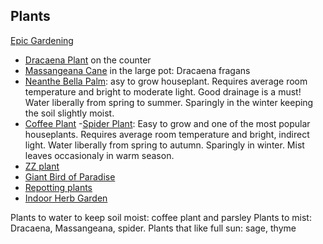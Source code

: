 ## Plants 

[Epic Gardening](https://www.epicgardening.com/)

- [Dracaena Plant](https://www.greenandvibrant.com/dracaena-corn-plant) on the counter
- [Massangeana Cane](https://www.mygardenlife.com/plant-library/2389/dracaena/fragrans/massangeana) in the large pot: Dracaena fragans
- [Neanthe Bella Palm](https://greeneryunlimited.co/pages/neanthe-bella-palm-care): asy to grow houseplant.  Requires average room temperature and bright to moderate light.  Good drainage is a must!  Water liberally from spring to summer.  Sparingly in the winter keeping the soil slightly moist.  
- [Coffee Plant](https://www.thespruce.com/grow-coffee-plants-1902614)
-[Spider Plant](https://www.almanac.com/plant/spider-plants): Easy to grow and one of the most popular houseplants.  Requires average room temperature and bright, indirect light.  Water liberally from spring to autumn.  Sparingly in winter.  Mist leaves occasionaly in warm season.  
- [ZZ plant](https://www.gardenista.com/posts/everything-you-need-to-know-about-zz-plants-zamioculcas-zamiifolia/)
- [Giant Bird of Paradise](https://greeneryunlimited.co/blogs/plant-care/bird-of-paradise-care)
- [Repotting plants](https://bloomscape.com/how-to-repot-your-plants/)
- [Indoor Herb Garden](https://howtoculinaryherbgarden.com/indoor-culinary-herbs/)

Plants to water to keep soil moist: coffee plant and parsley
Plants to mist: Dracaena, Massangeana, spider.
Plants that like full sun: sage, thyme
